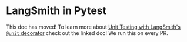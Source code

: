 # LangSmith in Pytest

This doc has moved! To learn more about [Unit Testing with LangSmith's `@unit` decorator](https://docs.smith.langchain.com/evaluation/faq/unit-testing) check out the linked doc! We run this on every PR.
